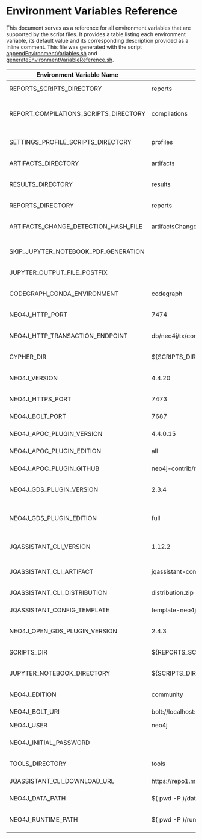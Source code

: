 # Environment Variables Reference

This document serves as a reference for all environment variables that are supported by the script files.
It provides a table listing each environment variable, its default value and its corresponding description provided as a inline comment.
This file was generated with the script [appendEnvironmentVariables.sh](./appendEnvironmentVariables.sh) and [generateEnvironmentVariableReference.sh](./generateEnvironmentVariableReference.sh).

| Environment Variable Name           | Default                             | Description                                            |
| ----------------------------------- | ----------------------------------- | ------------------------------------------------------ |
REPORTS_SCRIPTS_DIRECTORY             | reports                             | Working directory containing the generated reports |
REPORT_COMPILATIONS_SCRIPTS_DIRECTORY | compilations                        | Repository directory that contains scripts that execute selected report generation scripts |
SETTINGS_PROFILE_SCRIPTS_DIRECTORY    | profiles                            | Repository directory that contains scripts containing settings |
ARTIFACTS_DIRECTORY                   | artifacts                           | Working directory containing the artifacts to be analyzed |
RESULTS_DIRECTORY                     | results                             | Repository directory containing the final analysis report results |
REPORTS_DIRECTORY                     | reports                             | Working directory where the analysis reports are written to  |
ARTIFACTS_CHANGE_DETECTION_HASH_FILE  | artifactsChangeDetectionHash.txt    | Name of the file that contains the hash code of the file list for change detection |
SKIP_JUPYTER_NOTEBOOK_PDF_GENERATION  |                                     | Skip PDF generation for Jupyter Notebooks if set to a non empty value e.g. "true" |
JUPYTER_OUTPUT_FILE_POSTFIX           |                                     | e.g. "" (no postfix), ".nbconvert" or ".output" |
CODEGRAPH_CONDA_ENVIRONMENT           | codegraph                           | Name of the conda environment to use for code graph analysis |
NEO4J_HTTP_PORT                       | 7474                                | Neo4j HTTP API port for executing queries |
NEO4J_HTTP_TRANSACTION_ENDPOINT       | db/neo4j/tx/commit                  | Neo4j v5: "db/<name>/tx/commit", Neo4j v4: "db/data/transaction/commit" |
CYPHER_DIR                            | ${SCRIPTS_DIR}/../cypher            | Repository directory containing the cypher queries |
NEO4J_VERSION                         | 4.4.20                              | Version 4.4.x is the current long term support (LTS) version (may 2023) |
NEO4J_HTTPS_PORT                      | 7473                                | Neo4j HTTPS port for encrypted querying |
NEO4J_BOLT_PORT                       | 7687                                | Neo4j's own "Bolt Protocol" port |
NEO4J_APOC_PLUGIN_VERSION             | 4.4.0.15                            | Version number matches Neo4j version |
NEO4J_APOC_PLUGIN_EDITION             | all                                 | Since Neo4j v5 only the core edition is maintained |
NEO4J_APOC_PLUGIN_GITHUB              | neo4j-contrib/neo4j-apoc-procedures | Location for the old plugins compatible to Neo4j v4 |
NEO4J_GDS_PLUGIN_VERSION              | 2.3.4                               | Graph Data Science Plugin Version 2.3.x is compatible with Neo4j 4.4.x |
NEO4J_GDS_PLUGIN_EDITION              | full                                | Graph Data Science Plugin Edition: "open" for OpenGDS, "full" for the full version with Neo4j license |
JQASSISTANT_CLI_VERSION               | 1.12.2                              | Version 1.12.2 is the newest version (may 2023) compatible with Neo4j v4 |
JQASSISTANT_CLI_ARTIFACT              | jqassistant-commandline-neo4jv3     | For Neo4j v3 & 4: "jqassistant-commandline-neo4jv3" |
JQASSISTANT_CLI_DISTRIBUTION          | distribution.zip                    | Neo4j v3 & 4: "distribution.zip" |
JQASSISTANT_CONFIG_TEMPLATE           | template-neo4jv4-jqassistant.yaml   | Name of the template file for the jqassistant configuration |
NEO4J_OPEN_GDS_PLUGIN_VERSION         | 2.4.3                               | Graph Data Science Plugin Version 2.4.x of is compatible with Neo4j 5.x |
SCRIPTS_DIR                           | ${REPORTS_SCRIPT_DIR}/..            | Repository directory containing the shell scripts |
JUPYTER_NOTEBOOK_DIRECTORY            | ${SCRIPTS_DIR}/../jupyter           | Repository directory containing the Jupyter Notebooks |
NEO4J_EDITION                         | community                           | Choose "community" or "enterprise" |
NEO4J_BOLT_URI                        | bolt://localhost:${NEO4J_BOLT_PORT} | Neo4j's own "Bolt Protocol" address |
NEO4J_USER                            | neo4j                               | Neo4j login user |
NEO4J_INITIAL_PASSWORD                |                                     | Neo4j login password that was set to replace the temporary initial password |
TOOLS_DIRECTORY                       | tools                               | Get the tools directory (defaults to "tools") |
JQASSISTANT_CLI_DOWNLOAD_URL          | https://repo1.maven.org/maven2/com/buschmais/jqassistant/cli | Download URL for the jQAssistant CLI |
NEO4J_DATA_PATH                       | $( pwd -P )/data                    | Path where Neo4j writes its data to (outside tools dir) |
NEO4J_RUNTIME_PATH                    | $( pwd -P )/runtime                 | Path where Neo4j puts runtime data to (e.g. logs) (outside tools dir) |
